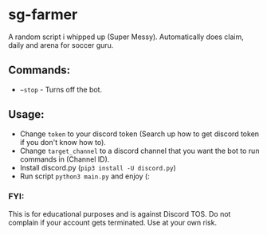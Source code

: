 # sg-farmer
A random script i whipped up (Super Messy).
Automatically does claim, daily and arena for soccer guru.

## Commands:
- `~stop` - Turns off the bot.

## Usage:
- Change `token` to your discord token (Search up how to get discord token if you don't know how to).
- Change `target_channel` to a discord channel that you want the bot to run commands in (Channel ID).
- Install discord.py (`pip3 install -U discord.py`)
- Run script `python3 main.py` and enjoy (:

### FYI:
This is for educational purposes and is against Discord TOS.
Do not complain if your account gets terminated.
Use at your own risk.
